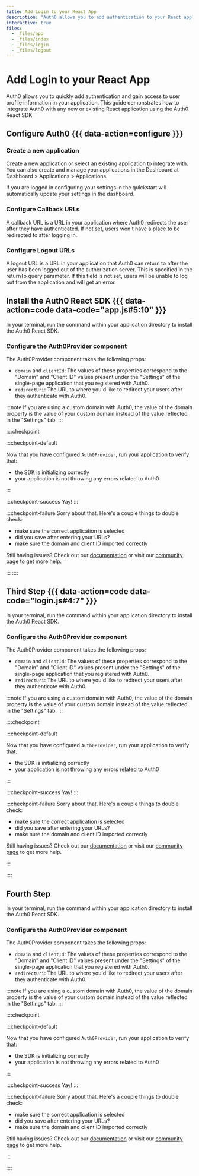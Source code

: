 ```yaml
---
title: Add Login to your React App
description: "Auth0 allows you to add authentication to your React application quickly and to gain access to user profile information. This guide demonstrates how to integrate Auth0 with any new or existing React application using the Auth0 React SDK."
interactive: true
files:
  - _files/app
  - _files/index
  - _files/login
  - _files/logout
---
```


# Add Login to your React App

Auth0 allows you to quickly add authentication and gain access to user profile information in your application. This guide demonstrates how to integrate Auth0 with any new or existing React application using the Auth0 React SDK. 

## Configure Auth0 {{{ data-action=configure }}}

### Create a new application
Create a new application or select an existing application to integrate with. You can also create and manage your applications in the Dashboard at Dashboard > Applications > Applications. 

If you are logged in configuring your settings in the quickstart will automatically update your settings in the dashboard.

### Configure Callback URLs

A callback URL is a URL in your application where Auth0 redirects the user after they have authenticated. If not set, users won't have a place to be redirected to after logging in.

### Configure Logout URLs

A logout URL is a URL in your application that Auth0 can return to after the user has been logged out of the authorization server. This is specified in the returnTo query parameter. If this field is not set, users will be unable to log out from the application and will get an error.

## Install the Auth0 React SDK {{{ data-action=code data-code="app.js#5:10" }}}

In your terminal, run the command within your application directory to install the Auth0 React SDK.

### Configure the Auth0Provider component

The Auth0Provider component takes the following props:

- `domain` and `clientId`: The values of these properties correspond to the "Domain" and "Client ID" values present under the "Settings" of the single-page application that you registered with Auth0.
- `redirectUri`: The URL to where you'd like to redirect your users after they authenticate with Auth0.

:::note
If you are using a custom domain with Auth0, the value of the domain property is the value of your custom domain instead of the value reflected in the "Settings" tab.
:::

::::checkpoint

:::checkpoint-default

Now that you have configured `Auth0Provider`, run your application to verify that:
* the SDK is initializing correctly
* your application is not throwing any errors related to Auth0

:::

:::checkpoint-success
Yay!
:::

:::checkpoint-failure
Sorry about that. Here's a couple things to double check:
* make sure the correct application is selected
* did you save after entering your URLs?
* make sure the domain and client ID imported correctly

Still having issues? Check out our [documentation](https://auth0.com/docs) or visit our [community page](https://community.auth0.com) to get more help.

:::
::::

## Third Step {{{ data-action=code data-code="login.js#4:7" }}}

In your terminal, run the command within your application directory to install the Auth0 React SDK.

### Configure the Auth0Provider component

The Auth0Provider component takes the following props:

- `domain` and `clientId`: The values of these properties correspond to the "Domain" and "Client ID" values present under the "Settings" of the single-page application that you registered with Auth0.
- `redirectUri`: The URL to where you'd like to redirect your users after they authenticate with Auth0.

:::note
If you are using a custom domain with Auth0, the value of the domain property is the value of your custom domain instead of the value reflected in the "Settings" tab.
:::

::::checkpoint

:::checkpoint-default

Now that you have configured `Auth0Provider`, run your application to verify that:
* the SDK is initializing correctly
* your application is not throwing any errors related to Auth0

:::

:::checkpoint-success
Yay!
:::

:::checkpoint-failure
Sorry about that. Here's a couple things to double check:
* make sure the correct application is selected
* did you save after entering your URLs?
* make sure the domain and client ID imported correctly

Still having issues? Check out our [documentation](https://auth0.com/docs) or visit our [community page](https://community.auth0.com) to get more help.

:::

::::

## Fourth Step

In your terminal, run the command within your application directory to install the Auth0 React SDK.

### Configure the Auth0Provider component

The Auth0Provider component takes the following props:

- `domain` and `clientId`: The values of these properties correspond to the "Domain" and "Client ID" values present under the "Settings" of the single-page application that you registered with Auth0.
- `redirectUri`: The URL to where you'd like to redirect your users after they authenticate with Auth0.

:::note
If you are using a custom domain with Auth0, the value of the domain property is the value of your custom domain instead of the value reflected in the "Settings" tab.
:::

::::checkpoint

:::checkpoint-default

Now that you have configured `Auth0Provider`, run your application to verify that:
* the SDK is initializing correctly
* your application is not throwing any errors related to Auth0

:::

:::checkpoint-success
Yay!
:::

:::checkpoint-failure
Sorry about that. Here's a couple things to double check:
* make sure the correct application is selected
* did you save after entering your URLs?
* make sure the domain and client ID imported correctly

Still having issues? Check out our [documentation](https://auth0.com/docs) or visit our [community page](https://community.auth0.com) to get more help.

:::

::::